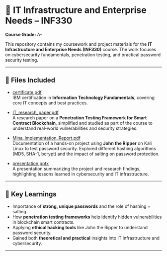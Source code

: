 # 📘 IT Infrastructure and Enterprise Needs – INF330

**Course Grade:** A-

This repository contains my coursework and project materials for the **IT Infrastructure and Enterprise Needs (INF330)** course. The work focuses on cybersecurity fundamentals, penetration testing, and practical password security testing.

---

## 📂 Files Included

* [certificate.pdf](certificate.pdf)  
  IBM certification in **Information Technology Fundamentals**, covering core IT concepts and best practices.

* [IT_research_paper.pdf](IT_research_paper.pdf)  
  A research paper on a **Penetration Testing Framework for Smart Contract Blockchain**, simplified and studied as part of the course to understand real-world vulnerabilities and security strategies.

* [Mina_Implementation_Report.pdf](Mina_Implementation_Report.pdf)  
  Documentation of a hands-on project using **John the Ripper** on Kali Linux to test password security. Explored different hashing algorithms (MD5, SHA-1, bcrypt) and the impact of salting on password protection.

* [presentation.pptx](presentation.pptx)  
  A presentation summarizing the project and research findings, highlighting lessons learned in cybersecurity and IT infrastructure.

---

## 🔑 Key Learnings

* Importance of **strong, unique passwords** and the role of hashing + salting.  
* How **penetration testing frameworks** help identify hidden vulnerabilities in blockchain smart contracts.  
* Applying **ethical hacking tools** like John the Ripper to understand password security.  
* Gained both **theoretical and practical** insights into IT infrastructure and cybersecurity.

---

